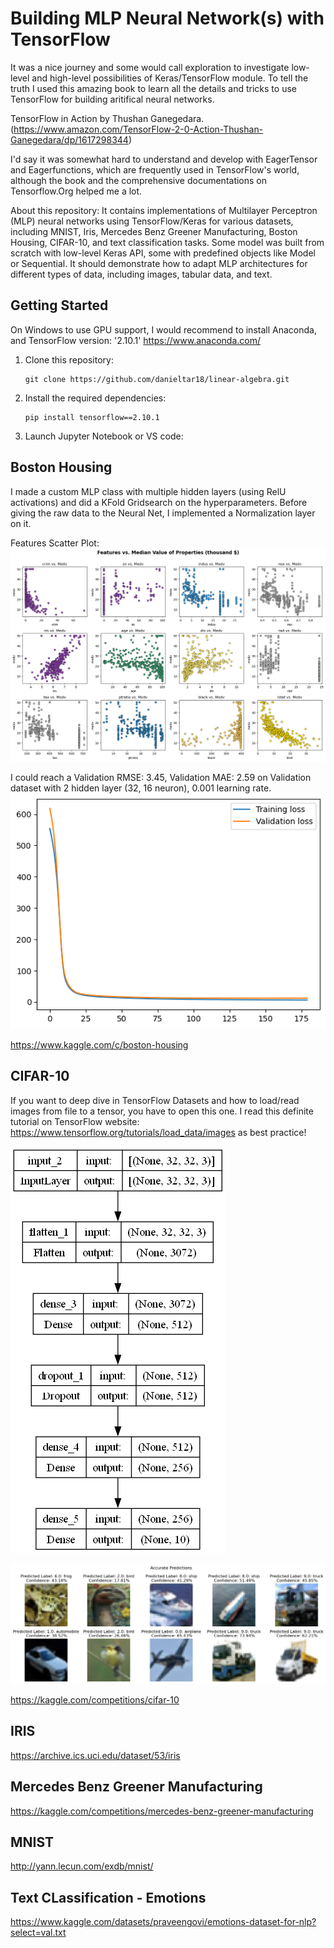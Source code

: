 # Building MLP Neural Network(s) with TensorFlow

It was a nice journey and some would call exploration to investigate low-level and high-level possibilities of Keras/TensorFlow module. To tell the truth I used this amazing book to learn all the details and tricks to use TensorFlow for building aritifical neural networks. 

TensorFlow in Action by Thushan Ganegedara. (https://www.amazon.com/TensorFlow-2-0-Action-Thushan-Ganegedara/dp/1617298344)

I'd say it was somewhat hard to understand and develop with EagerTensor and Eagerfunctions, which are frequently used in TensorFlow's world, although the book and the comprehensive documentations on Tensorflow.Org helped me a lot. 

About this repository: It contains implementations of Multilayer Perceptron (MLP) neural networks using TensorFlow/Keras for various datasets, including MNIST, Iris, Mercedes Benz Greener Manufacturing, Boston Housing, CIFAR-10, and text classification tasks. Some model was built from scratch with low-level Keras API, some with predefined objects like Model or Sequential. It should demonstrate how to adapt MLP architectures for different types of data, including images, tabular data, and text.


## Getting Started

On Windows to use GPU support, I would recommend to install Anaconda, and TensorFlow version: '2.10.1'
https://www.anaconda.com/

1. Clone this repository:
   ```
   git clone https://github.com/danieltar18/linear-algebra.git
   ```
2. Install the required dependencies:
   ```
   pip install tensorflow==2.10.1
   ```
3. Launch Jupyter Notebook or VS code:


## Boston Housing

I made a custom MLP class with multiple hidden layers (using RelU activations) and did a KFold Gridsearch on the hyperparameters.
Before giving the raw data to the Neural Net, I implemented a Normalization layer on it. 

Features Scatter Plot:
![Boston Housing Features Visualization](boston_housing/scatter_plot_boston_housing_features.png)


I could reach a Validation RMSE: 3.45, Validation MAE: 2.59 on Validation dataset with 2 hidden layer (32, 16 neuron), 0.001 learning rate.	
![Training Loss](boston_housing/training_loss_boston.png)

https://www.kaggle.com/c/boston-housing

## CIFAR-10
If you want to deep dive in TensorFlow Datasets and how to load/read images from file to a tensor, you have to open this one. 
I read this definite tutorial on TensorFlow website: https://www.tensorflow.org/tutorials/load_data/images as best practice!



![MLP Model](cifar_10/model.png)


![Predictions](cifar_10/predictions_cifar.png)



https://kaggle.com/competitions/cifar-10

## IRIS

https://archive.ics.uci.edu/dataset/53/iris

## Mercedes Benz Greener Manufacturing

https://kaggle.com/competitions/mercedes-benz-greener-manufacturing

## MNIST

http://yann.lecun.com/exdb/mnist/

## Text CLassification - Emotions


https://www.kaggle.com/datasets/praveengovi/emotions-dataset-for-nlp?select=val.txt


